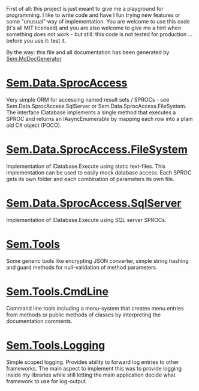First of all: this project is just meant to give me a playground for programming. I like to write code 
and have I fun trying new features or some "unusual" way of implementation. You are welcome to use this 
code (it's all MIT licensed) and you are also welcome to give me a hint when something does not work - 
but still: this code is not tested for production ... before you use it: test it.

By the way: this file and all documentation has been generated by [Sem.MdDocGenerator](#Sem.MdDocGenerator)
# [Sem.Data.SprocAccess](Sem.Data.SprocAccess.md)
Very simple ORM for accessing named result sets / SPROCs - see Sem.Data.SprocAccess.SqlServer 
      or Sem.Data.SprocAccess.FileSystem. The interface IDatabase implements a single method that executes a 
      SPROC and returns an IAsyncEnumerable by mapping each row into a plain old C# object (POCO).
# [Sem.Data.SprocAccess.FileSystem](Sem.Data.SprocAccess.FileSystem.md)
Implementation of IDatabase.Execute using static text-files. This implementation can be used to easily 
      mock database access. Each SPROC gets its own folder and each combination of parameters its own file.
# [Sem.Data.SprocAccess.SqlServer](Sem.Data.SprocAccess.SqlServer.md)
Implementation of IDatabase.Execute using SQL server SPROCs.
# [Sem.Tools](Sem.Tools.md)
Some generic tools like encrypting JSON converter, simple string hashing and 
      guard methods for null-validation of method parameters.
# [Sem.Tools.CmdLine](Sem.Tools.CmdLine.md)
Command line tools including a menu-system that creates menu entries from 
      methods or public methods of classes by interpreting the documentation comments.
# [Sem.Tools.Logging](Sem.Tools.Logging.md)
Simple scoped logging. Provides ability to forward log entries to other frameworks. 
    The main aspect to implement this was to provide logging inside my libraries while still letting 
    the main application decide what framework to use for log-output.